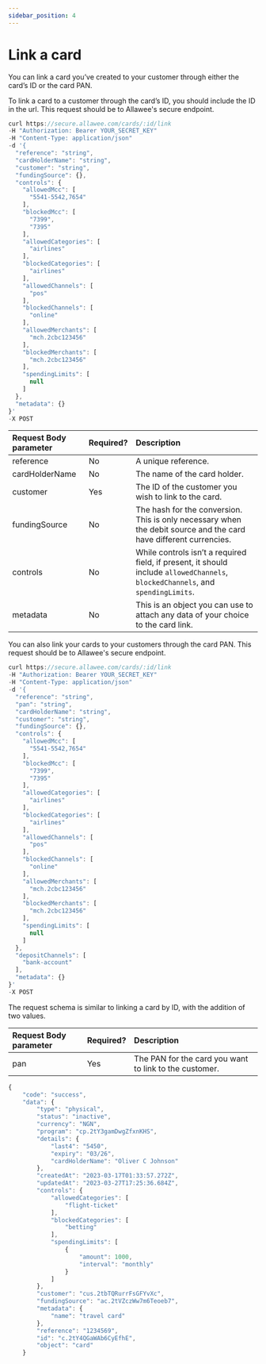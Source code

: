 ```yaml
---
sidebar_position: 4
---
```


# Link a card

You can link a card you’ve created to your customer through either the card’s ID or the card PAN.

To link a card to a customer through the card’s ID, you should include the ID in the url.  This request should be to Allawee's secure endpoint.

```js title="Sample Request"
curl https://secure.allawee.com/cards/:id/link
-H "Authorization: Bearer YOUR_SECRET_KEY"
-H "Content-Type: application/json"
-d '{
  "reference": "string",
  "cardHolderName": "string",
  "customer": "string",
  "fundingSource": {},
  "controls": {
    "allowedMcc": [
      "5541-5542,7654"
    ],
    "blockedMcc": [
      "7399",
      "7395"
    ],
    "allowedCategories": [
      "airlines"
    ],
    "blockedCategories": [
      "airlines"
    ],
    "allowedChannels": [
      "pos"
    ],
    "blockedChannels": [
      "online"
    ],
    "allowedMerchants": [
      "mch.2cbc123456"
    ],
    "blockedMerchants": [
      "mch.2cbc123456"
    ],
    "spendingLimits": [
      null
    ]
  },
  "metadata": {}
}'
-X POST
```

| Request Body parameter | Required? | Description                                                                                                                      |
| :--------------------- | :-------- | :------------------------------------------------------------------------------------------------------------------------------- |
| reference              | No        | A unique reference.                                                                                                              |
| cardHolderName         | No        | The name of the card holder.                                                                                                     |
| customer               | Yes       | The ID of the customer you wish to link to the card.                                                                             |
| fundingSource          | No        | The hash for the conversion. This is only necessary when the debit source and the card have different currencies.                |
| controls               | No        | While controls isn’t a required field, if present, it should include `allowedChannels`, `blockedChannels`, and `spendingLimits`. |
| metadata               | No        | This is an object you can use to attach any data of your choice to the card link.                                                |

You can also link your cards to your customers through the card PAN. This request should be to Allawee's secure endpoint.

```js title="Sample Request"
curl https://secure.allawee.com/cards/:id/link
-H "Authorization: Bearer YOUR_SECRET_KEY"
-H "Content-Type: application/json"
-d '{
  "reference": "string",
  "pan": "string",
  "cardHolderName": "string",
  "customer": "string",
  "fundingSource": {},
  "controls": {
    "allowedMcc": [
      "5541-5542,7654"
    ],
    "blockedMcc": [
      "7399",
      "7395"
    ],
    "allowedCategories": [
      "airlines"
    ],
    "blockedCategories": [
      "airlines"
    ],
    "allowedChannels": [
      "pos"
    ],
    "blockedChannels": [
      "online"
    ],
    "allowedMerchants": [
      "mch.2cbc123456"
    ],
    "blockedMerchants": [
      "mch.2cbc123456"
    ],
    "spendingLimits": [
      null
    ]
  },
  "depositChannels": [
    "bank-account"
  ],
  "metadata": {}
}'
-X POST
```

The request schema is similar to linking a card by ID, with the addition of two values.

| Request Body parameter | Required? | Description                                            |
| :--------------------- | :-------- | :----------------------------------------------------- |
| pan                    | Yes       | The PAN for the card you want to link to the customer. |

```js title="Sample Success Response"
{
    "code": "success",
    "data": {
        "type": "physical",
        "status": "inactive",
        "currency": "NGN",
        "program": "cp.2tY3gamDwgZfxnKHS",
        "details": {
            "last4": "5450",
            "expiry": "03/26",
            "cardHolderName": "Oliver C Johnson"
        },
        "createdAt": "2023-03-17T01:33:57.272Z",
        "updatedAt": "2023-03-27T17:25:36.684Z",
        "controls": {
            "allowedCategories": [
                "flight-ticket"
            ],
            "blockedCategories": [
                "betting"
            ],
            "spendingLimits": [
                {
                    "amount": 1000,
                    "interval": "monthly"
                }
            ]
        },
        "customer": "cus.2tbTQRurrFsGFYvXc",
        "fundingSource": "ac.2tVZczWw7m6Teoeb7",
        "metadata": {
            "name": "travel card"
        },
        "reference": "1234569",
        "id": "c.2tY4QGaWAb6CyEfhE",
        "object": "card"
    }
```
